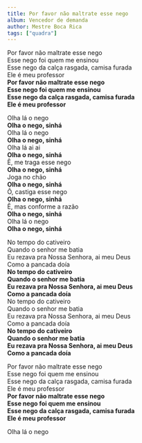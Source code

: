 ```yaml
---
title: Por favor não maltrate esse nego
album: Vencedor de demanda
author: Mestre Boca Rica
tags: ["quadra"]
---
```


Por favor não maltrate esse nego  
Esse nego foi quem me ensinou  
Esse nego da calça rasgada, camisa furada  
Ele é meu professor  
**Por favor não maltrate esse nego**  
**Esse nego foi quem me ensinou**  
**Esse nego da calça rasgada, camisa furada**  
**Ele é meu professor**

Olha lá o nego  
**Olha o nego, sinhá**  
Olha lá o nego  
**Olha o nego, sinhá**  
Olha lá ai ai  
**Olha o nego, sinhá**  
Ê, me traga esse nego  
**Olha o nego, sinhá**  
Joga no chão  
**Olha o nego, sinhá**  
Ô, castiga esse nego  
**Olha o nego, sinhá**  
Ê, mas conforme a razão  
**Olha o nego, sinhá**  
Olha lá o nego  
**Olha o nego, sinhá**

No tempo do cativeiro  
Quando o senhor me batia  
Eu rezava pra Nossa Senhora, ai meu Deus  
Como a pancada doía  
**No tempo do cativeiro**  
**Quando o senhor me batia**  
**Eu rezava pra Nossa Senhora, ai meu Deus**  
**Como a pancada doía**  
No tempo do cativeiro  
Quando o senhor me batia  
Eu rezava pra Nossa Senhora, ai meu Deus  
Como a pancada doía  
**No tempo do cativeiro**  
**Quando o senhor me batia**  
**Eu rezava pra Nossa Senhora, ai meu Deus**  
**Como a pancada doía**

Por favor não maltrate esse nego  
Esse nego foi quem me ensinou  
Esse nego da calça rasgada, camisa furada  
Ele é meu professor  
**Por favor não maltrate esse nego**  
**Esse nego foi quem me ensinou**  
**Esse nego da calça rasgada, camisa furada**  
**Ele é meu professor**

Olha lá o nego

